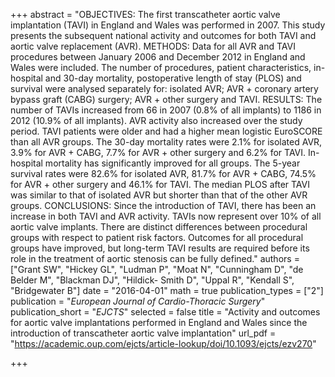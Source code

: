 +++
abstract = "OBJECTIVES: The first transcatheter aortic valve implantation (TAVI) in England and Wales was performed in 2007. This study presents the subsequent national activity and outcomes for both TAVI and aortic valve replacement (AVR). METHODS: Data for all AVR and TAVI procedures between January 2006 and December 2012 in England and Wales were included. The number of procedures, patient characteristics, in-hospital and 30-day mortality, postoperative length of stay (PLOS) and survival were analysed separately for: isolated AVR; AVR + coronary artery bypass graft (CABG) surgery; AVR + other surgery and TAVI. RESULTS: The number of TAVIs increased from 66 in 2007 (0.8% of all implants) to 1186 in 2012 (10.9% of all implants). AVR activity also increased over the study period. TAVI patients were older and had a higher mean logistic EuroSCORE than all AVR groups. The 30-day mortality rates were 2.1% for isolated AVR, 3.9% for AVR + CABG, 7.7% for AVR + other surgery and 6.2% for TAVI. In-hospital mortality has significantly improved for all groups. The 5-year survival rates were 82.6% for isolated AVR, 81.7% for AVR + CABG, 74.5% for AVR + other surgery and 46.1% for TAVI. The median PLOS after TAVI was similar to that of isolated AVR but shorter than that of the other AVR groups. CONCLUSIONS: Since the introduction of TAVI, there has been an increase in both TAVI and AVR activity. TAVIs now represent over 10% of all aortic valve implants. There are distinct differences between procedural groups with respect to patient risk factors. Outcomes for all procedural groups have improved, but long-term TAVI results are required before its role in the treatment of aortic stenosis can be fully defined."
authors = ["Grant SW", "Hickey GL", "Ludman P", "Moat N", "Cunningham D", "de Belder M", "Blackman DJ", "Hildick- Smith D", "Uppal R", "Kendall S", "Bridgewater B"]
date = "2016-04-01"
math = true
publication_types = ["2"]
publication = "*European Journal of Cardio-Thoracic Surgery*"
publication_short = "*EJCTS*"
selected = false
title = "Activity and outcomes for aortic valve implantations performed in England and Wales since the introduction of transcatheter aortic valve implantation"
url_pdf = "https://academic.oup.com/ejcts/article-lookup/doi/10.1093/ejcts/ezv270"

+++
